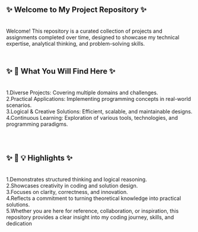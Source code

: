 **<p style="font-size:20px;">✨ Welcome to My Project Repository ✨</p>**<br>
Welcome! This repository is a curated collection of projects and assignments completed over time, designed to showcase my technical expertise, analytical thinking, and problem-solving skills. 
<br><br><br>

**<p style="font-size:20px;">✨ 🌟 What You Will Find Here ✨</p>**<br>
1.Diverse Projects:             Covering multiple domains and challenges. <br>
2.Practical Applications:       Implementing programming concepts in real-world scenarios. <br>
3.Logical & Creative Solutions: Efficient, scalable, and maintainable designs. <br>
4.Continuous Learning:          Exploration of various tools, technologies, and programming paradigms. <br>
<br><br><br>


**<p style="font-size:20px;">✨ 🌟 💡 Highlights ✨</p>**<br>
1.Demonstrates structured thinking and logical reasoning.<br>
2.Showcases creativity in coding and solution design.<br> 
3.Focuses on clarity, correctness, and innovation.<br> 
4.Reflects a commitment to turning theoretical knowledge into practical solutions.<br> 
5.Whether you are here for reference, collaboration, or inspiration, this repository provides a clear insight into my coding journey, skills, and dedication<br>
